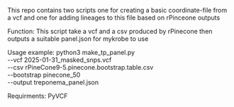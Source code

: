 This repo contains two scripts one for creating a basic coordinate-file from a vcf and one for adding lineages to this file based on rPinceone outputs

Function:
This script take a vcf and a csv produced by rPinecone then outputs a suitable panel.json for mykrobe to use

Usage example:
python3 make_tp_panel.py \
  --vcf 2025-01-31_masked_snps.vcf \
  --csv rPineCone9-5.pinecone.bootstrap.table.csv \
  --bootstrap pinecone_50 \
  --output treponema_panel.json

Requirments:
PyVCF

